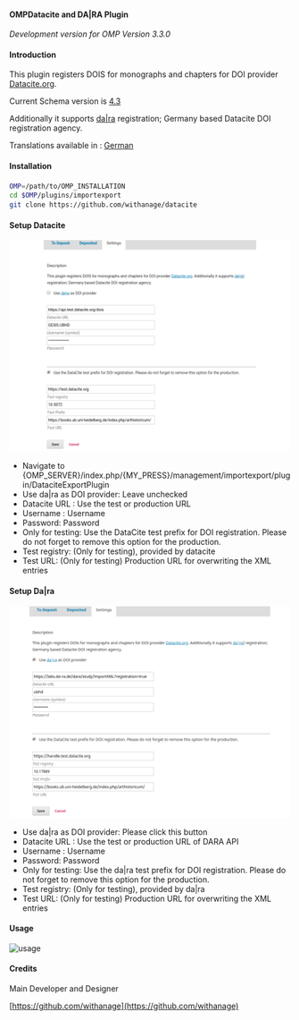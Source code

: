 #### OMPDatacite and DA|RA Plugin

*Development version for OMP Version 3.3.0*

#### Introduction
This plugin registers DOIS for monographs and chapters  for DOI provider [Datacite.org](https://datacite.org).

Current Schema version is [4.3](https://support.datacite.org/docs/datacite-metadata-schema-43)

Additionally it supports [da|ra](https://www.da-ra.de/home/) registration;  Germany based Datacite DOI registration agency.


Translations available in : [German](README_DE.md)

####  Installation
```bash
OMP=/path/to/OMP_INSTALLATION
cd $OMP/plugins/importexport
git clone https://github.com/withanage/datacite
```

####  Setup Datacite
![datacite](www/datacite.png)
* Navigate to {OMP_SERVER}/index.php/{MY_PRESS}/management/importexport/plugin/DataciteExportPlugin
* Use da|ra as DOI provider: Leave unchecked
* Datacite URL : Use the test or production URL
* Username  : Username
* Password: Password
* Only for testing: Use the DataCite test prefix for DOI registration. Please do not forget to remove this option for the production.
* Test registry:  (Only for testing), provided by datacite
* Test URL:  (Only for testing) Production URL for overwriting the XML entries

####  Setup Da|ra
![dara](www/dara.png)

* Use da|ra as DOI provider: Please click this button
* Datacite URL : Use the test or production URL of DARA API
* Username  : Username
* Password: Password
* Only for testing: Use the da|ra test prefix for DOI registration. Please do not forget to remove this option for the production.
* Test registry:  (Only for testing), provided by da|ra
* Test URL:  (Only for testing) Production URL for overwriting the XML entries

#### Usage
![usage](www/usage.gif)

####  Credits

Main Developer and Designer

[https://github.com/withanage](https://github.com/withanage)
